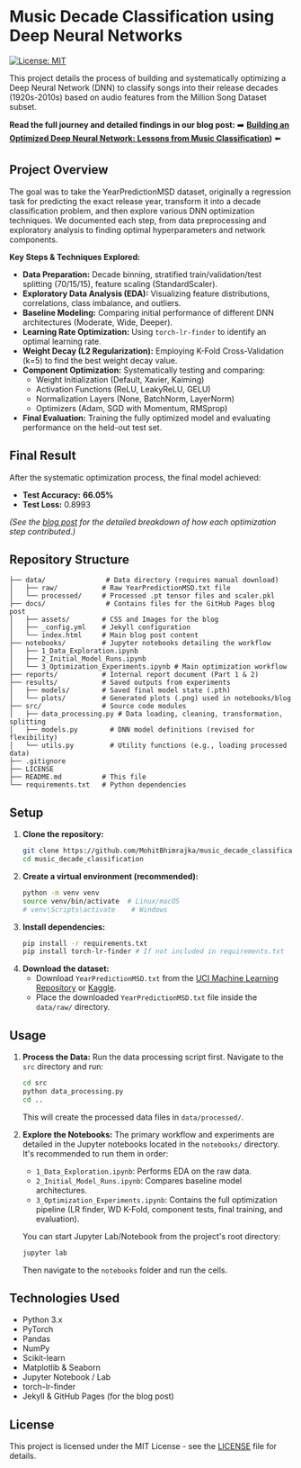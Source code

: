 # Music Decade Classification using Deep Neural Networks

[![License: MIT](https://img.shields.io/badge/License-MIT-yellow.svg)](https://opensource.org/licenses/MIT)

This project details the process of building and systematically optimizing a Deep Neural Network (DNN) to classify songs into their release decades (1920s-2010s) based on audio features from the Million Song Dataset subset.

**Read the full journey and detailed findings in our blog post:**
➡️ **[Building an Optimized Deep Neural Network: Lessons from Music Classification]([https://mohitbhimrajka.github.io/music_decade_classification/]https://mohitbhimrajka.com/blog/music_decade_classification))** ⬅️

## Project Overview

The goal was to take the YearPredictionMSD dataset, originally a regression task for predicting the exact release year, transform it into a decade classification problem, and then explore various DNN optimization techniques. We documented each step, from data preprocessing and exploratory analysis to finding optimal hyperparameters and network components.

**Key Steps & Techniques Explored:**

*   **Data Preparation:** Decade binning, stratified train/validation/test splitting (70/15/15), feature scaling (StandardScaler).
*   **Exploratory Data Analysis (EDA):** Visualizing feature distributions, correlations, class imbalance, and outliers.
*   **Baseline Modeling:** Comparing initial performance of different DNN architectures (Moderate, Wide, Deeper).
*   **Learning Rate Optimization:** Using `torch-lr-finder` to identify an optimal learning rate.
*   **Weight Decay (L2 Regularization):** Employing K-Fold Cross-Validation (k=5) to find the best weight decay value.
*   **Component Optimization:** Systematically testing and comparing:
    *   Weight Initialization (Default, Xavier, Kaiming)
    *   Activation Functions (ReLU, LeakyReLU, GELU)
    *   Normalization Layers (None, BatchNorm, LayerNorm)
    *   Optimizers (Adam, SGD with Momentum, RMSprop)
*   **Final Evaluation:** Training the fully optimized model and evaluating performance on the held-out test set.

## Final Result

After the systematic optimization process, the final model achieved:

*   **Test Accuracy:** **66.05%**
*   **Test Loss:** 0.8993

*(See the [blog post](https://mohitbhimrajka.github.io/music_decade_classification/) for the detailed breakdown of how each optimization step contributed.)*

## Repository Structure

```
├── data/               # Data directory (requires manual download)
│   ├── raw/           # Raw YearPredictionMSD.txt file
│   └── processed/     # Processed .pt tensor files and scaler.pkl
├── docs/               # Contains files for the GitHub Pages blog post
│   ├── assets/        # CSS and Images for the blog
│   ├── _config.yml    # Jekyll configuration
│   └── index.html     # Main blog post content
├── notebooks/         # Jupyter notebooks detailing the workflow
│   ├── 1_Data_Exploration.ipynb
│   ├── 2_Initial_Model_Runs.ipynb
│   └── 3_Optimization_Experiments.ipynb # Main optimization workflow
├── reports/           # Internal report document (Part 1 & 2)
├── results/           # Saved outputs from experiments
│   ├── models/        # Saved final model state (.pth)
│   └── plots/         # Generated plots (.png) used in notebooks/blog
├── src/               # Source code modules
│   ├── data_processing.py # Data loading, cleaning, transformation, splitting
│   ├── models.py        # DNN model definitions (revised for flexibility)
│   └── utils.py         # Utility functions (e.g., loading processed data)
├── .gitignore
├── LICENSE
├── README.md          # This file
└── requirements.txt   # Python dependencies
```

## Setup

1.  **Clone the repository:**
    ```bash
    git clone https://github.com/MohitBhimrajka/music_decade_classification.git
    cd music_decade_classification
    ```
2.  **Create a virtual environment (recommended):**
    ```bash
    python -m venv venv
    source venv/bin/activate  # Linux/macOS
    # venv\Scripts\activate    # Windows
    ```
3.  **Install dependencies:**
    ```bash
    pip install -r requirements.txt
    pip install torch-lr-finder # If not included in requirements.txt
    ```
4.  **Download the dataset:**
    *   Download `YearPredictionMSD.txt` from the [UCI Machine Learning Repository](https://archive.ics.uci.edu/dataset/203/yearpredictionmsd) or [Kaggle](https://www.kaggle.com/datasets/uciml/millionsongdataset).
    *   Place the downloaded `YearPredictionMSD.txt` file inside the `data/raw/` directory.

## Usage

1.  **Process the Data:** Run the data processing script first. Navigate to the `src` directory and run:
    ```bash
    cd src
    python data_processing.py
    cd ..
    ```
    This will create the processed data files in `data/processed/`.

2.  **Explore the Notebooks:** The primary workflow and experiments are detailed in the Jupyter notebooks located in the `notebooks/` directory. It's recommended to run them in order:
    *   `1_Data_Exploration.ipynb`: Performs EDA on the raw data.
    *   `2_Initial_Model_Runs.ipynb`: Compares baseline model architectures.
    *   `3_Optimization_Experiments.ipynb`: Contains the full optimization pipeline (LR finder, WD K-Fold, component tests, final training, and evaluation).

    You can start Jupyter Lab/Notebook from the project's root directory:
    ```bash
    jupyter lab
    ```
    Then navigate to the `notebooks` folder and run the cells.

## Technologies Used

*   Python 3.x
*   PyTorch
*   Pandas
*   NumPy
*   Scikit-learn
*   Matplotlib & Seaborn
*   Jupyter Notebook / Lab
*   torch-lr-finder
*   Jekyll & GitHub Pages (for the blog post)

## License

This project is licensed under the MIT License - see the [LICENSE](LICENSE) file for details.
